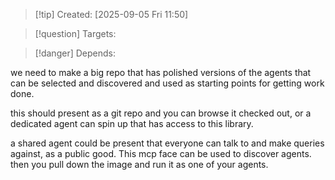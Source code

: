 
>[!tip] Created: [2025-09-05 Fri 11:50]

>[!question] Targets: 

>[!danger] Depends: 

we need to make a big repo that has polished versions of the agents that can be selected and discovered and used as starting points for getting work done.

this should present as a git repo and you can browse it checked out, or a dedicated agent can spin up that has access to this library.

a shared agent could be present that everyone can talk to and make queries against, as a public good.  This mcp face can be used to discover agents.  then you pull down the image and run it as one of your agents.

